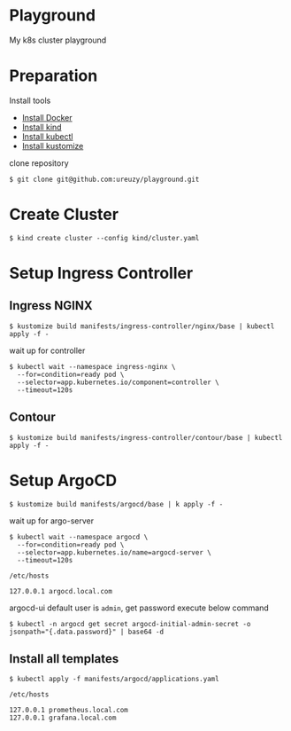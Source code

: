 # Playground

My k8s cluster playground

# Preparation

Install tools

- [Install Docker](https://www.docker.com/) 
- [Install kind](https://kind.sigs.k8s.io/)
- [Install kubectl](https://kubernetes.io/ja/docs/tasks/tools/install-kubectl/)  
- [Install kustomize](https://kubectl.docs.kubernetes.io/installation/kustomize/)


clone repository
```
$ git clone git@github.com:ureuzy/playground.git
```

# Create Cluster

```
$ kind create cluster --config kind/cluster.yaml
```

# Setup Ingress Controller

## Ingress NGINX

```
$ kustomize build manifests/ingress-controller/nginx/base | kubectl apply -f -
```

wait up for controller

```
$ kubectl wait --namespace ingress-nginx \
  --for=condition=ready pod \
  --selector=app.kubernetes.io/component=controller \
  --timeout=120s
```

## Contour

```
$ kustomize build manifests/ingress-controller/contour/base | kubectl apply -f -
```


# Setup ArgoCD

```
$ kustomize build manifests/argocd/base | k apply -f -
```

wait up for argo-server

```
$ kubectl wait --namespace argocd \
  --for=condition=ready pod \
  --selector=app.kubernetes.io/name=argocd-server \
  --timeout=120s
```

`/etc/hosts`

```
127.0.0.1 argocd.local.com
```

argocd-ui default user is `admin`, get password execute below command

```
$ kubectl -n argocd get secret argocd-initial-admin-secret -o jsonpath="{.data.password}" | base64 -d
```

## Install all templates

```
$ kubectl apply -f manifests/argocd/applications.yaml
```

`/etc/hosts`

```
127.0.0.1 prometheus.local.com
127.0.0.1 grafana.local.com
```
